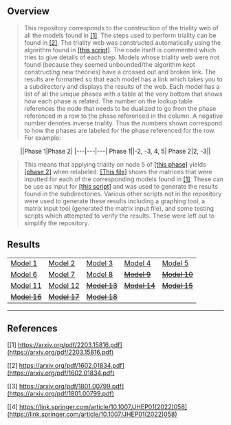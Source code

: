 ## Overview ##
>This repository corresponds to the construction of the triality web of all the models found in [[1]](https://arxiv.org/pdf/2203.15816.pdf). The steps used to perform triality can be found in [[2]](https://arxiv.org/pdf/1602.01834.pdf#page=11). The triality web was constructed automatically using the algorithm found in [[this script]](https://github.com/mcarc011/Polytopes-TrialityWeb/blob/master/polytopes2.py). The code itself is commented which tries to give details of each step. Models whose triality web were not found (because they seemed unbounded/the algorithm kept constructing new theories) have a crossed out and broken link. The results are formatted so that each model has a link which takes you to a subdirectory and displays the results of the web. Each model has a list of all the unique phases with a table at the very bottom that shows how each phase is related. The number on the lookup table references the node that needs to be dualized to go from the phase referenced in a row to the phase referenced in the column. A negative number denotes inverse triality. Thus the numbers shown correspond to how the phases are labeled for the phase referenced for the row. For example:

<center>
||Phase 1|Phase 2|
|---|---|---|
Phase 1||-2, -3, 4, 5|
Phase 2|2, -3||
</center>

>This means that applying triality on node 5 of [[this phase]](https://github.com/mcarc011/Polytopes-TrialityWeb/blob/master/figs/model3/model3_phase_0.png) yields [[phase 2]](https://github.com/mcarc011/Polytopes-TrialityWeb/blob/master/figs/model3/model3_phase_1.png) when relabeled. [[This file]](https://github.com/mcarc011/Polytopes-TrialityWeb/blob/master/testmatrix.py) shows the matrices that were inputted for each of the corresponding models found in [[1]](https://arxiv.org/pdf/2203.15816.pdf). These can be use as input for [[this script]](https://github.com/mcarc011/Polytopes-TrialityWeb/blob/master/polytopes2.py) and was used to generate the results found in the subdirectories. Various other scripts not in the repository were used to generate these results including a graphing tool, a matrix input tool (generated the matrix input file), and some testing scripts which attempted to verify the results. These were left out to simplify the repository.


## Results ##
|   |   |   |   |   |
|---|---|---|---|---|
[Model 1](https://github.com/mcarc011/Polytopes-TrialityWeb/tree/master/figs/model1)|[Model 2](https://github.com/mcarc011/Polytopes-TrialityWeb/tree/master/figs/model2)|[Model 3](https://github.com/mcarc011/Polytopes-TrialityWeb/tree/master/figs/model3)|[Model 4](https://github.com/mcarc011/Polytopes-TrialityWeb/tree/master/figs/model4)|[Model 5](https://github.com/mcarc011/Polytopes-TrialityWeb/tree/master/figs/model5)|
[Model 6](https://github.com/mcarc011/Polytopes-TrialityWeb/tree/master/figs/model6)|[Model 7](https://github.com/mcarc011/Polytopes-TrialityWeb/tree/master/figs/model7)|[Model 8](https://github.com/mcarc011/Polytopes-TrialityWeb/tree/master/figs/model8)|~~[Model 9](https://github.com/mcarc011/Polytopes-TrialityWeb/tree/master/figs/model9)~~|~~[Model 10](https://github.com/mcarc011/Polytopes-TrialityWeb/tree/master/figs/model10)~~|
[Model 11](https://github.com/mcarc011/Polytopes-TrialityWeb/tree/master/figs/model11)|[Model 12](https://github.com/mcarc011/Polytopes-TrialityWeb/tree/master/figs/model12)|~~[Model 13](https://github.com/mcarc011/Polytopes-TrialityWeb/tree/master/figs/model13)~~|~~[Model 14](https://github.com/mcarc011/Polytopes-TrialityWeb/tree/master/figs/model14)~~|~~[Model 15](https://github.com/mcarc011/Polytopes-TrialityWeb/tree/master/figs/model15)~~|
~~[Model 16](https://github.com/mcarc011/Polytopes-TrialityWeb/tree/master/figs/model16)~~|~~[Model 17](https://github.com/mcarc011/Polytopes-TrialityWeb/tree/master/figs/model17)~~|~~[Model 18](https://github.com/mcarc011/Polytopes-TrialityWeb/tree/master/figs/model18)~~


----
## References ##
[[1] https://arxiv.org/pdf/2203.15816.pdf](https://arxiv.org/pdf/2203.15816.pdf)

[[2] https://arxiv.org/pdf/1602.01834.pdf](https://arxiv.org/pdf/1602.01834.pdf)

[[3] https://arxiv.org/pdf/1801.00799.pdf](https://arxiv.org/pdf/1801.00799.pdf)

[[4] https://link.springer.com/article/10.1007/JHEP01(2022)058](https://link.springer.com/article/10.1007/JHEP01(2022)058)
